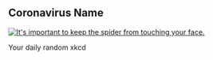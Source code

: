 ## Coronavirus Name
[![It's important to keep the spider from touching your face.](https://imgs.xkcd.com/comics/coronavirus_name.png)](https://xkcd.com/2275/ "It's important to keep the spider from touching your face.")

Your daily random xkcd
